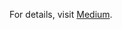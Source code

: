 For details, visit [Medium](https://medium.com/@jxuwrsb/number-of-possessions-or-efficiency-per-possession-which-better-determines-offensive-success-a9a2282bdc2c).
